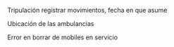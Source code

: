 Tripulación registrar movimientos, fecha en que asume

Ubicación de las ambulancias

Error en borrar de mobiles en servicio